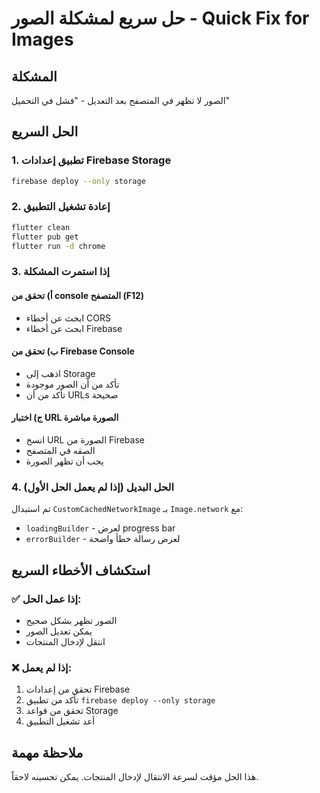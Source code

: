 # حل سريع لمشكلة الصور - Quick Fix for Images

## المشكلة
الصور لا تظهر في المتصفح بعد التعديل - "فشل في التحميل"

## الحل السريع

### 1. تطبيق إعدادات Firebase Storage
```bash
firebase deploy --only storage
```

### 2. إعادة تشغيل التطبيق
```bash
flutter clean
flutter pub get
flutter run -d chrome
```

### 3. إذا استمرت المشكلة

#### أ) تحقق من console المتصفح (F12)
- ابحث عن أخطاء CORS
- ابحث عن أخطاء Firebase

#### ب) تحقق من Firebase Console
- اذهب إلى Storage
- تأكد من أن الصور موجودة
- تأكد من أن URLs صحيحة

#### ج) اختبار URL الصورة مباشرة
- انسخ URL الصورة من Firebase
- الصقه في المتصفح
- يجب أن تظهر الصورة

### 4. الحل البديل (إذا لم يعمل الحل الأول)
تم استبدال `CustomCachedNetworkImage` بـ `Image.network` مع:
- `loadingBuilder` - لعرض progress bar
- `errorBuilder` - لعرض رسالة خطأ واضحة

## استكشاف الأخطاء السريع

### ✅ إذا عمل الحل:
- الصور تظهر بشكل صحيح
- يمكن تعديل الصور
- انتقل لإدخال المنتجات

### ❌ إذا لم يعمل:
1. تحقق من إعدادات Firebase
2. تأكد من تطبيق `firebase deploy --only storage`
3. تحقق من قواعد Storage
4. أعد تشغيل التطبيق

## ملاحظة مهمة
هذا الحل مؤقت لسرعة الانتقال لإدخال المنتجات. يمكن تحسينه لاحقاً.
